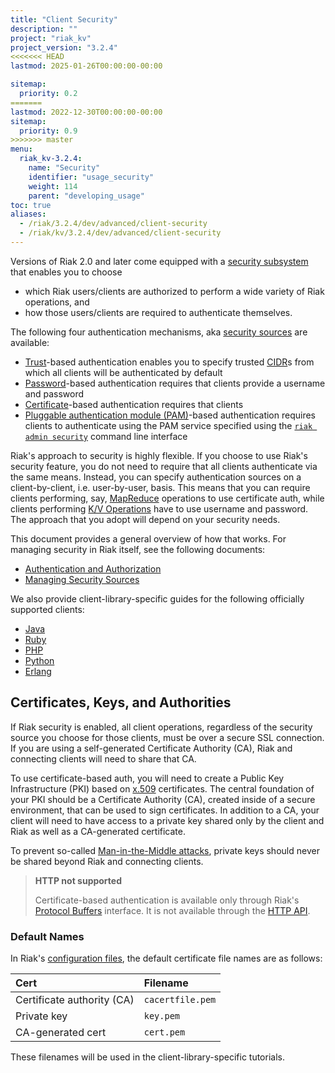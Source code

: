 ```yaml
---
title: "Client Security"
description: ""
project: "riak_kv"
project_version: "3.2.4"
<<<<<<< HEAD
lastmod: 2025-01-26T00:00:00-00:00

sitemap:
  priority: 0.2
=======
lastmod: 2022-12-30T00:00:00-00:00
sitemap:
  priority: 0.9
>>>>>>> master
menu:
  riak_kv-3.2.4:
    name: "Security"
    identifier: "usage_security"
    weight: 114
    parent: "developing_usage"
toc: true
aliases:
  - /riak/3.2.4/dev/advanced/client-security
  - /riak/kv/3.2.4/dev/advanced/client-security
---
```


Versions of Riak 2.0 and later come equipped with a [security subsystem]({{<baseurl>}}riak/kv/3.2.4/using/security/basics) that enables you to choose

* which Riak users/clients are authorized to perform a wide variety of
  Riak operations, and
* how those users/clients are required to authenticate themselves.

The following four authentication mechanisms, aka [security sources]({{<baseurl>}}riak/kv/3.2.4/using/security/managing-sources/) are available:

* [Trust]({{<baseurl>}}riak/kv/3.2.4/using/security/managing-sources/#trust-based-authentication)-based
  authentication enables you to specify trusted
  [CIDR](http://en.wikipedia.org/wiki/Classless_Inter-Domain_Routing)s
  from which all clients will be authenticated by default
* [Password]({{<baseurl>}}riak/kv/3.2.4/using/security/managing-sources/#password-based-authentication)-based authentication requires
  that clients provide a username and password
* [Certificate]({{<baseurl>}}riak/kv/3.2.4/using/security/managing-sources/#certificate-based-authentication)-based authentication
  requires that clients
* [Pluggable authentication module (PAM)]({{<baseurl>}}riak/kv/3.2.4/using/security/managing-sources/#pam-based-authentication)-based authentication requires
  clients to authenticate using the PAM service specified using the
  [`riak admin security`]({{<baseurl>}}riak/kv/3.2.4/using/security/managing-sources/#managing-sources)
  command line interface

Riak's approach to security is highly flexible. If you choose to use
Riak's security feature, you do not need to require that all clients
authenticate via the same means. Instead, you can specify authentication
sources on a client-by-client, i.e. user-by-user, basis. This means that
you can require clients performing, say, [MapReduce]({{<baseurl>}}riak/kv/3.2.4/developing/usage/mapreduce/)
operations to use certificate auth, while clients performing [K/V Operations]({{<baseurl>}}riak/kv/3.2.4/developing/usage) have to use username and password. The approach
that you adopt will depend on your security needs.

This document provides a general overview of how that works. For
managing security in Riak itself, see the following documents:

* [Authentication and Authorization]({{<baseurl>}}riak/kv/3.2.4/using/security/basics)
* [Managing Security Sources]({{<baseurl>}}riak/kv/3.2.4/using/security/managing-sources/)

We also provide client-library-specific guides for the following
officially supported clients:

* [Java]({{<baseurl>}}riak/kv/3.2.4/developing/usage/security/java)
* [Ruby]({{<baseurl>}}riak/kv/3.2.4/developing/usage/security/ruby)
* [PHP]({{<baseurl>}}riak/kv/3.2.4/developing/usage/security/php)
* [Python]({{<baseurl>}}riak/kv/3.2.4/developing/usage/security/python)
* [Erlang]({{<baseurl>}}riak/kv/3.2.4/developing/usage/security/erlang)

## Certificates, Keys, and Authorities

If Riak security is enabled, all client operations, regardless of the
security source you choose for those clients, must be over a secure SSL
connection. If you are using a self-generated Certificate Authority
(CA), Riak and connecting clients will need to share that CA.

To use certificate-based auth, you will need to create a Public Key
Infrastructure (PKI) based on
[x.509](http://en.wikipedia.org/wiki/X.509) certificates. The central
foundation of your PKI should be a Certificate Authority (CA), created
inside of a secure environment, that can be used to sign certificates.
In addition to a CA, your client will need to have access to a private
key shared only by the client and Riak as well as a CA-generated
certificate.

To prevent so-called [Man-in-the-Middle
attacks](http://en.wikipedia.org/wiki/Man-in-the-middle_attack), private
keys should never be shared beyond Riak and connecting clients.

> **HTTP not supported**
>
> Certificate-based authentication is available only through Riak's
[Protocol Buffers]({{<baseurl>}}riak/kv/3.2.4/developing/api/protocol-buffers/) interface. It is not available through the
[HTTP API]({{<baseurl>}}riak/kv/3.2.4/developing/api/http).

### Default Names

In Riak's [configuration files]({{<baseurl>}}riak/kv/3.2.4/configuring/reference/#security), the
default certificate file names are as follows:

Cert | Filename
:----|:-------
Certificate authority (CA) | `cacertfile.pem`
Private key | `key.pem`
CA-generated cert | `cert.pem`

These filenames will be used in the client-library-specific tutorials.

